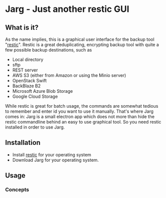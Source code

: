 # Jarg - Just another restic GUI

## What is it?

As the name implies, this is a graphical user interface for the backup tool "[restic](https://restic.net)". Restic is a great deduplicating, encrypting backup tool with quite a few possible backup destinations, such as 

* Local directory
* sftp
* REST server
* AWS S3 (either from Amazon or using the Minio server)
* OpenStack Swift
* BackBlaze B2
* Microsoft Azure Blob Storage
* Google Cloud Storage

While restic is great for batch usage, the commands are somewhat tedious to remember and enter id you  want to use it manually. That's where Jarg comes in:
Jarg is a small electron app which does not more than hide the restic commandline behind an easy to use graphical tool. So you need restic installed in order to use Jarg.

## Installation

* Install [restic](https://restic.readthedocs.io/en/stable/020_installation.html) for your operating system
* Download Jarg for your operating system. 

## Usage

### Concepts

